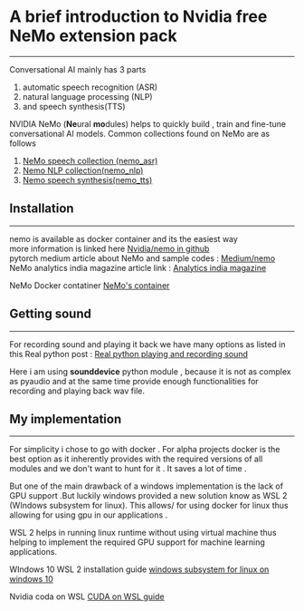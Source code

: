 # A brief introduction to Nvidia free NeMo extension pack  

---

Conversational AI mainly has 3 parts

1. automatic speech recognition (ASR)
2. natural language processing (NLP)
3. and speech synthesis(TTS)

NVIDIA NeMo (**Ne**ural **mo**dules) helps to quickly build , train and fine-tune conversational AI models.
Common collections found on NeMo are as follows 

1. [NeMo speech collection (nemo_asr)](https://nvda.ws/36bgfEd)
2. [Nemo NLP collection(nemo_nlp)](https://nvda.ws/36eHEFh)
3. [Nemo speech synthesis(nemo_tts)](https://nvda.ws/3396Tqr)

## Installation

---

nemo is available as docker container and its the easiest way \
more information is linked here [Nvidia/nemo in github](https://github.com/NVIDIA/NeMo)\
pytorch medium article about NeMo and sample codes : [Medium/nemo](https://medium.com/@samfarahzad/nvidia-nemo-neural-modules-and-models-for-conversational-ai-ea041e4cd4)\
NeMo analytics india magazine article link : [Analytics india magazine](https://analyticsindiamag.com/nvidia-just-gave-a-pytorch-based-conversational-ai-model-for-free/)

NeMo Docker contatiner [NeMo's container](https://ngc.nvidia.com/catalog/containers/nvidia:nemo)

## Getting sound

---

For recording sound and playing it back we have many options as listed in this Real python post : [Real python playing and recording sound](https://realpython.com/playing-and-recording-sound-python/)

Here i am using **sounddevice** python module , because it is not as complex as pyaudio and at the same time provide enough functionalities for recording and playing back wav file.

## My implementation

---

For simplicity i chose to go with docker . For alpha projects docker is the best option as it inherently provides with the required versions of all modules and we don't want to hunt for it . It saves a lot of time .

But one of the main drawback of a windows implementation is the lack of GPU support .But luckily windows provided a new solution know as WSL 2 (WIndows subsystem for linux). This allows/
for using docker for linux thus allowing for using gpu in our applications .

WSL 2 helps in running linux runtime without using virtual machine thus helping to implement the required GPU support for machine learning applications.

WIndows 10 WSL 2 installation guide [windows subsystem for linux on windows 10](https://docs.microsoft.com/en-us/windows/wsl/install-win10)

Nvidia coda on WSL [CUDA on WSL guide](https://docs.nvidia.com/cuda/wsl-user-guide/index.html)